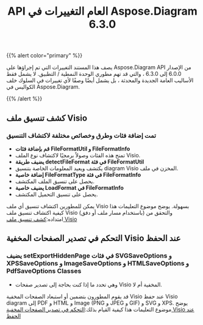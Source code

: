 ﻿---
title: API العام التغييرات في Aspose.Diagram 6.3.0
type: docs
weight: 40
url: /ar/java/public-api-changes-in-aspose-diagram-6-3-0/
---
{{% alert color="primary" %}} 

يصف هذا المستند التغييرات التي تم إجراؤها على Aspose.Diagram API من الإصدار 6.0.0 إلى 6.3.0 ، والتي قد تهم مطوري الوحدة النمطية / التطبيق. لا يشمل فقط الأساليب العامة الجديدة والمحدثة ، بل يشمل أيضًا وصفًا لأي تغييرات في السلوك خلف الكواليس في Aspose.Diagram.

{{% /alert %}} 
## **كشف تنسيق ملف Visio**
### **تمت إضافة فئات وطرق وخصائص مختلفة لاكتشاف التنسيق**
- **قم بإضافة فئات FileFormatUtil و FileFormatInfo** 
 - تمنح هذه الفئات وصولاً برمجيًا لاكتشاف نوع الملف Visio.
- **يضيف طريقة detectFileFormat في فئة FileFormatUtil** 
 - يكتشف ويعيد المعلومات الخاصة بتنسيق diagram Visio المخزن في ملف.
- **إضافة خاصية FileFormatType في فئة FileFormatInfo** 
 - يحصل على تنسيق الملف المكتشف.
- **يضيف خاصية LoadFormat في FileFormatInfo** 
 - يحصل على تنسيق التحميل المكتشف.

 يمكن للمطورين اكتشاف تنسيق أي ملف Visio بسهولة. يوضح موضوع التعليمات هذا كيفية اكتشاف تنسيق ملف Visio (باستخدام مسار ملف أو دفق) والتحقق من امتداده:[كشف تنسيق ملف Visio](/diagram/ar/java/introduction/#Introduction-DetecttheFormatofVisioFile)
## **التحكم في تصدير الصفحات المخفية Visio عند الحفظ**
### **يضيف setExportHiddenPage في فئات SVGSaveOptions و XPSSaveOptions و ImageSaveOptions و HTMLSaveOptions و PdfSaveOptions Classes**
- وهي تحدد ما إذا كنت بحاجة إلى تصدير صفحات Visio المخفية أم لا.

 قد يقوم المطورون بتضمين أو استبعاد الصفحات المخفية Visio عند حفظ Visio diagram إلى PDF و HTML و Image (PNG و JPEG و GIF) و SVG و XPS. يوضح موضوع التعليمات هذا كيفية القيام بذلك:[التحكم في تصدير الصفحات المخفية Visio عند الحفظ](/diagram/ar/java/set-orientation-and-control-the-export-of-hidden-visio-pages-on-saving/#control-the-export-of-hidden-visio-pages-on-saving)

